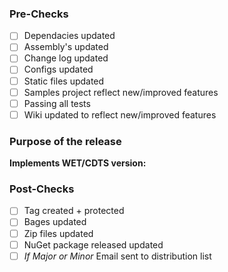 ### Pre-Checks
* [ ] Dependacies updated
* [ ] Assembly's updated
* [ ] Change log updated
* [ ] Configs updated
* [ ] Static files updated
* [ ] Samples project reflect new/improved features
* [ ] Passing all tests
* [ ] Wiki updated to reflect new/improved features

### Purpose of the release
**Implements WET/CDTS version:**


### Post-Checks
* [ ] Tag created + protected
* [ ] Bages updated
* [ ] Zip files updated
* [ ] NuGet package released updated
* [ ] *If Major or Minor* Email sent to distribution list
